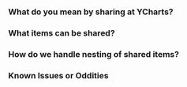 ### What do you mean by sharing at YCharts? 

### What items can be shared?

### How do we handle nesting of shared items?

### Known Issues or Oddities 